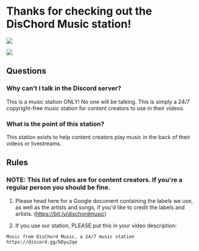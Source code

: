 # Thanks for checking out the DisChord Music station!
![](https://avatars0.githubusercontent.com/u/37293836?s=200&v=4&raw=true)

[![](https://discordapp.com/api/guilds/422458952421474306/widget.png?style=banner3&raw=true)](https://discord.gg/bDyu2qe)
## Questions

### Why can't I talk in the Discord server?
This is a music station ONLY! No one will be talking. This is simply a 24/7 copyright-free music station for content creators to use in their videos.

### What is the point of this station?
This station exists to help content creators play music in the back of their videos or livestreams.

## Rules
### NOTE: This list of rules are for content creators. If you're a regular person you should be fine.

1) Please head here for a Google document containing the labels we use, as well as the artists and songs, if you'd like to credit the labels and artists. (https://bit.ly/dischordmusic)

2) If you use our station, PLEASE put this in your video description:
```
Music from DisChord Music, a 24/7 music station
https://discord.gg/bDyu2qe
```
